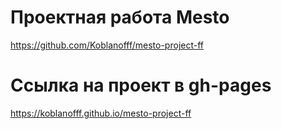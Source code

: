 # Проектная работа Mesto
https://github.com/Koblanofff/mesto-project-ff

# Ссылка на проект в gh-pages
https://koblanofff.github.io/mesto-project-ff